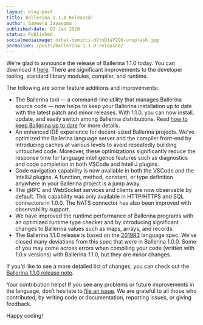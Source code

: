 ```yaml
---
layout: blog-post
title: Ballerina 1.1.0 Released!
author: Sameera Jayasoma
published-date: 02 Jan 2020
status: Published
socialmediaimage: nihal-demirci-dVtnD1aV2QU-unsplash.jpg
permalink: /posts/ballerina-1.1.0-released/
---
```


We’re glad to announce the release of Ballerina 1.1.0 today. You can download it [here](https://ballerina.io/downloads/). There are significant improvements to the developer tooling, standard library modules, compiler, and runtime. 

The following are some feature additions and improvements:
- The Ballerina tool — a command-line utility that manages Ballerina source code — now helps to keep your Ballerina installation up to date with the latest patch and minor releases. With 1.1.0, you can now install, update, and easily switch among Ballerina distributions. Read [how to keep Ballerina up to date](https://ballerina.io/learn/how-to-keep-ballerina-up-to-date/) for more details.
- An enhanced IDE experience for decent-sized Ballerina projects. We’ve optimized the Ballerina language server and the compiler front-end by introducing caches at various levels to avoid repeatedly building untouched code. Moreover, these optimizations significantly reduce the response time for language intelligence features such as diagnostics and code completion in both VSCode and IntelliJ plugins.
- Code navigation capability is now available in both the VSCode and the IntelliJ plugins. A function, method, constant, or type definition anywhere in your Ballerina project is a jump away. 
- The gRPC and WebSocket services and clients are now observable by default. This capability was only available in HTTP/HTTPS and SQL connectors in 1.0.0. The NATS connector has also been improved with observability support.
- We have improved the runtime performance of Ballerina programs with an optimized runtime type checker and by introducing significant changes to Ballerina values such as maps, arrays, and records. 
- The Ballerina 1.1.0 release is based on the [2019R3](https://ballerina.io/spec/lang/2019R3/) language spec. We’ve closed many deviations from this spec that were in Ballerina 1.0.0. Some of you may come across errors when compiling your code (written with 1.0.x versions) with Ballerina 1.1.0, but they are minor changes.

If you’d like to see a more detailed list of changes, you can check out the [Ballerina 1.1.0 release note](https://ballerina.io/downloads/release-notes/#110notes).

Your contribution helps! If you see any problems or future improvements in the language, don’t hesitate to [file an issue](https://github.com/ballerina-platform/ballerina-lang/issues). We are grateful to all those who contributed, by writing code or documentation, reporting issues, or giving feedback.

Happy coding!
